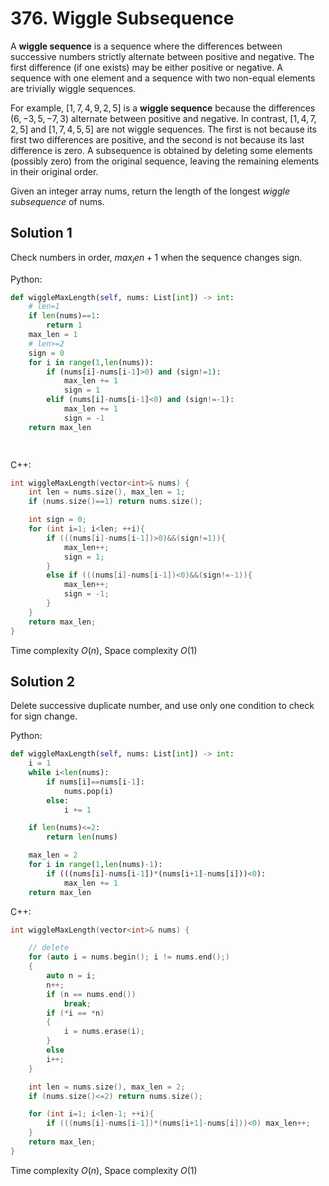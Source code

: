 # 376. Wiggle Subsequence

A **wiggle sequence** is a sequence where the differences between successive numbers strictly alternate between positive and negative. The first difference (if one exists) may be either positive or negative. A sequence with one element and a sequence with two non-equal elements are trivially wiggle sequences.

For example, $[1, 7, 4, 9, 2, 5]$ is a **wiggle sequence** because the differences $(6, -3, 5, -7, 3)$ alternate between positive and negative.
In contrast, $[1, 4, 7, 2, 5]$ and $[1, 7, 4, 5, 5]$ are not wiggle sequences. The first is not because its first two differences are positive, and the second is not because its last difference is zero.
A subsequence is obtained by deleting some elements (possibly zero) from the original sequence, leaving the remaining elements in their original order.

Given an integer array nums, return the length of the longest *wiggle subsequence* of nums.

## Solution 1

Check numbers in order, $max_len + 1$ when the sequence changes sign.

Python:
```python
def wiggleMaxLength(self, nums: List[int]) -> int:
    # len=1
    if len(nums)==1:
        return 1
    max_len = 1  
    # len>=2
    sign = 0
    for i in range(1,len(nums)):
        if (nums[i]-nums[i-1]>0) and (sign!=1):
            max_len += 1
            sign = 1
        elif (nums[i]-nums[i-1]<0) and (sign!=-1):
            max_len += 1
            sign = -1
    return max_len

	
```

C++:
```cpp
int wiggleMaxLength(vector<int>& nums) {
    int len = nums.size(), max_len = 1;
    if (nums.size()==1) return nums.size();

    int sign = 0;
    for (int i=1; i<len; ++i){
        if (((nums[i]-nums[i-1])>0)&&(sign!=1)){
            max_len++;
            sign = 1;
        }
        else if (((nums[i]-nums[i-1])<0)&&(sign!=-1)){
            max_len++;
            sign = -1;
        }
    }
    return max_len;
}
```

Time complexity $O(n)$, Space complexity $O(1)$

## Solution 2

Delete successive duplicate number, and use only one condition to check for sign change. 

Python: 
```python
def wiggleMaxLength(self, nums: List[int]) -> int:
    i = 1
    while i<len(nums):
        if nums[i]==nums[i-1]:
            nums.pop(i)
        else:
            i += 1

    if len(nums)<=2:
        return len(nums)

    max_len = 2
    for i in range(1,len(nums)-1):
        if (((nums[i]-nums[i-1])*(nums[i+1]-nums[i]))<0):
            max_len += 1
    return max_len
```

C++:
```cpp
int wiggleMaxLength(vector<int>& nums) {

    // delete 
    for (auto i = nums.begin(); i != nums.end();)
    {
        auto n = i; 
        n++;
        if (n == nums.end())
            break;
        if (*i == *n)
        {
            i = nums.erase(i);
        }
        else
        i++;
    }

    int len = nums.size(), max_len = 2;
    if (nums.size()<=2) return nums.size();

    for (int i=1; i<len-1; ++i){
        if (((nums[i]-nums[i-1])*(nums[i+1]-nums[i]))<0) max_len++;
    }
    return max_len;
}
```
Time complexity $O(n)$, Space complexity $O(1)$


